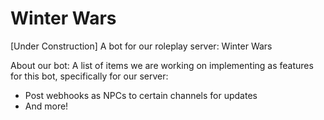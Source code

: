 # Winter Wars
[Under Construction] A bot for our roleplay server: Winter Wars

About our bot:
A list of items we are working on implementing as features for this bot, specifically for our server:
- Post webhooks as NPCs to certain channels for updates
- And more!
